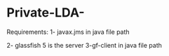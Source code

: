 # Private-LDA-
Requirements:
1- javax.jms in java file path 

2- glassfish 5 is the server
3-gf-client in java file path 
